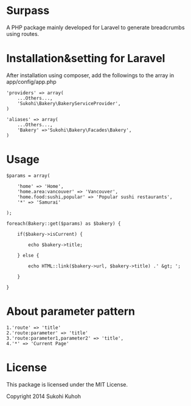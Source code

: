 Surpass
=====

A PHP package mainly developed for Laravel to generate breadcrumbs using routes.

Installation&setting for Laravel
====

After installation using composer, add the followings to the array in  app/config/app.php

    'providers' => array(  
        ...Others...,  
        'Sukohi\Bakery\BakeryServiceProvider', 
    )

    'aliases' => array(  
        ...Others...,  
        'Bakery' =>'Sukohi\Bakery\Facades\Bakery',
    )

Usage
====

	$params = array(
	
		'home' => 'Home',
		'home.area:vancouver' => 'Vancouver',
		'home.food:sushi,popular' => 'Popular sushi restaurants',
		'*' => 'Samurai'
	
	);

	foreach(Bakery::get($params) as $bakery) {
	
		if($bakery->isCurrent) {
	
			echo $bakery->title;
	
		} else {
	
			echo HTML::link($bakery->url, $bakery->title) .' &gt; ';
	
		}
	
	}

About parameter pattern
====

	1.'route' => 'title'
	2.'route:parameter' => 'title'
	3.'route:parameter1,parameter2' => 'title',
	4.'*' => 'Current Page'


License
====

This package is licensed under the MIT License.

Copyright 2014 Sukohi Kuhoh